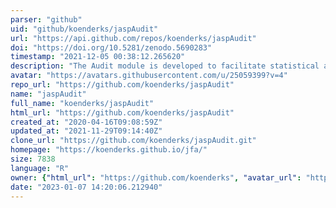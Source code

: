 ```yaml
---
parser: "github"
uid: "github/koenderks/jaspAudit"
url: "https://api.github.com/repos/koenderks/jaspAudit"
doi: "https://doi.org/10.5281/zenodo.5690283"
timestamp: "2021-12-05 00:38:12.265620"
description: "The Audit module is developed to facilitate statistical auditing in both Bayesian and classical manifestations. The main feature is a workflow that helps guide auditors through the sampling process. Additionally, there are stand-alone analyses for planning, selecting, and evaluating a sample. The module is based on the R package jfa."
avatar: "https://avatars.githubusercontent.com/u/25059399?v=4"
repo_url: "https://github.com/koenderks/jaspAudit"
name: "jaspAudit"
full_name: "koenderks/jaspAudit"
html_url: "https://github.com/koenderks/jaspAudit"
created_at: "2020-04-16T09:08:59Z"
updated_at: "2021-11-29T09:14:40Z"
clone_url: "https://github.com/koenderks/jaspAudit.git"
homepage: "https://koenderks.github.io/jfa/"
size: 7838
language: "R"
owner: {"html_url": "https://github.com/koenderks", "avatar_url": "https://avatars.githubusercontent.com/u/25059399?v=4", "login": "koenderks", "type": "User"}
date: "2023-01-07 14:20:06.212940"
---
```

